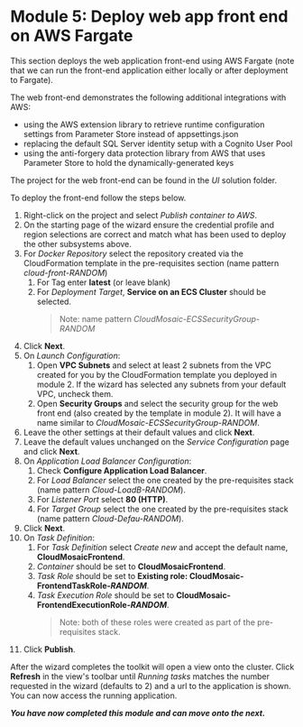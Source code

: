 # Module 5: Deploy web app front end on AWS Fargate

This section deploys the web application front-end using AWS Fargate (note that we can run the front-end application either locally or after deployment to Fargate).

The web front-end demonstrates the following additional integrations with AWS:

* using the AWS extension library to retrieve runtime configuration settings from Parameter Store instead of appsettings.json
* replacing the default SQL Server identity setup with a Cognito User Pool
* using the anti-forgery data protection library from AWS that uses Parameter Store to hold the dynamically-generated keys

The project for the web front-end can be found in the *UI* solution folder.

To deploy the front-end follow the steps below.

1. Right-click on the project and select *Publish container to AWS*.
1. On the starting page of the wizard ensure the credential profile and region selections are correct and match what has been used to deploy the other subsystems above.
1. For *Docker Repository* select the repository created via the CloudFormation template in the pre-requisites section (name pattern *cloud-front-RANDOM*)
    1. For Tag enter **latest** (or leave blank)
    1. For *Deployment Target*, **Service on an ECS Cluster** should be selected.
        > Note: name pattern *CloudMosaic-ECSSecurityGroup-RANDOM*
1. Click **Next**.
1. On *Launch Configuration*:
    1. Open **VPC Subnets** and select at least 2 subnets from the VPC created for you by the CloudFormation template you deployed in module 2. If the wizard has selected any subnets from your default VPC, uncheck them.
    1. Open **Security Groups** and select the security group for the web front end (also created by the template in module 2). It will have a name similar to *CloudMosaic-ECSSecurityGroup-RANDOM*.
1. Leave the other settings at their default values and click **Next**.
1. Leave the default values unchanged on the *Service Configuration* page and click **Next**.
1. On *Application Load Balancer Configuration*:
    1. Check **Configure Application Load Balancer**.
    1. For *Load Balancer* select the one created by the pre-requisites stack (name pattern *Cloud-LoadB-RANDOM*).
    1. For *Listener Port* select **80 (HTTP)**.
    1. For *Target Group* select the one created by the pre-requisites stack (name pattern *Cloud-Defau-RANDOM*).
1. Click **Next**.
1. On *Task Definition*:
    1. For *Task Definition* select *Create new* and accept the default name, **CloudMosaicFrontend**.
    1. *Container* should be set to **CloudMosaicFrontend**.
    1. *Task Role* should be set to **Existing role: CloudMosaic-FrontendTaskRole-*RANDOM***.
    1. *Task Execution Role* should be set to **CloudMosaic-FrontendExecutionRole-*RANDOM***.
        > Note: both of these roles were created as part of the pre-requisites stack.
1. Click **Publish**.

After the wizard completes the toolkit will open a view onto the cluster. Click **Refresh** in the view's toolbar until *Running tasks* matches the number requested in the wizard (defaults to 2) and a url to the application is shown. You can now access the running application.

***You have now completed this module and can move onto the next.***
